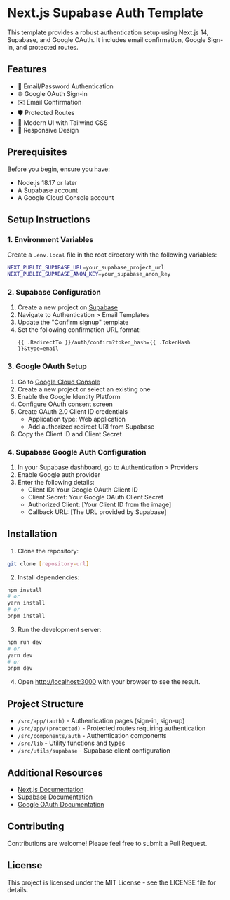 # Next.js Supabase Auth Template

This template provides a robust authentication setup using Next.js 14, Supabase, and Google OAuth. It includes email confirmation, Google Sign-in, and protected routes.

## Features

- 🔐 Email/Password Authentication
- 🌐 Google OAuth Sign-in
- ✉️ Email Confirmation
- 🛡️ Protected Routes
- 🎨 Modern UI with Tailwind CSS
- 📱 Responsive Design

## Prerequisites

Before you begin, ensure you have:

- Node.js 18.17 or later
- A Supabase account
- A Google Cloud Console account

## Setup Instructions

### 1. Environment Variables

Create a `.env.local` file in the root directory with the following variables:

```bash
NEXT_PUBLIC_SUPABASE_URL=your_supabase_project_url
NEXT_PUBLIC_SUPABASE_ANON_KEY=your_supabase_anon_key
```

### 2. Supabase Configuration

1. Create a new project on [Supabase](https://supabase.com)
2. Navigate to Authentication > Email Templates
3. Update the "Confirm signup" template
4. Set the following confirmation URL format:
   ```
   {{ .RedirectTo }}/auth/confirm?token_hash={{ .TokenHash }}&type=email
   ```

### 3. Google OAuth Setup

1. Go to [Google Cloud Console](https://console.cloud.google.com)
2. Create a new project or select an existing one
3. Enable the Google Identity Platform
4. Configure OAuth consent screen
5. Create OAuth 2.0 Client ID credentials
   - Application type: Web application
   - Add authorized redirect URI from Supabase
6. Copy the Client ID and Client Secret

### 4. Supabase Google Auth Configuration

1. In your Supabase dashboard, go to Authentication > Providers
2. Enable Google auth provider
3. Enter the following details:
   - Client ID: Your Google OAuth Client ID
   - Client Secret: Your Google OAuth Client Secret
   - Authorized Client: [Your Client ID from the image]
   - Callback URL: [The URL provided by Supabase]

## Installation

1. Clone the repository:

```bash
git clone [repository-url]
```

2. Install dependencies:

```bash
npm install
# or
yarn install
# or
pnpm install
```

3. Run the development server:

```bash
npm run dev
# or
yarn dev
# or
pnpm dev
```

4. Open [http://localhost:3000](http://localhost:3000) with your browser to see the result.

## Project Structure

- `/src/app/(auth)` - Authentication pages (sign-in, sign-up)
- `/src/app/(protected)` - Protected routes requiring authentication
- `/src/components/auth` - Authentication components
- `/src/lib` - Utility functions and types
- `/src/utils/supabase` - Supabase client configuration

## Additional Resources

- [Next.js Documentation](https://nextjs.org/docs)
- [Supabase Documentation](https://supabase.com/docs)
- [Google OAuth Documentation](https://developers.google.com/identity/protocols/oauth2)

## Contributing

Contributions are welcome! Please feel free to submit a Pull Request.

## License

This project is licensed under the MIT License - see the LICENSE file for details.
